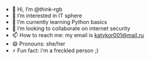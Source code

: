 - 👋 Hi, I’m @think-rgb
- 👀 I’m interested in IT sphere
- 🌱 I’m currently learning Python basics
- 💞️ I’m looking to collaborate on internet security
- 📫 How to reach me: my email is katykor001@mail.ru
- 😄 Pronouns: she/her
- ⚡ Fun fact: i'm a freckled person ;)

<!---
think-rgb/think-rgb is a ✨ special ✨ repository because its `README.md` (this file) appears on your GitHub profile.
You can click the Preview link to take a look at your changes.
--->
